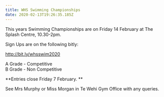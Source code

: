 ```yaml
---
title: WHS Swimming Championships
date: 2020-02-13T19:26:35.185Z
---
```

This years Swimming Championships are on Friday 14 February at The Splash Centre, 10.30-2pm.

Sign Ups are on the following bitly:

http://bit.ly/whsswim2020

A Grade - Competitive  
B Grade - Non Competitive

**Entries close Friday 7 February.**  

See Mrs Murphy or Miss Morgan in Te Wehi Gym Office with any queries.
